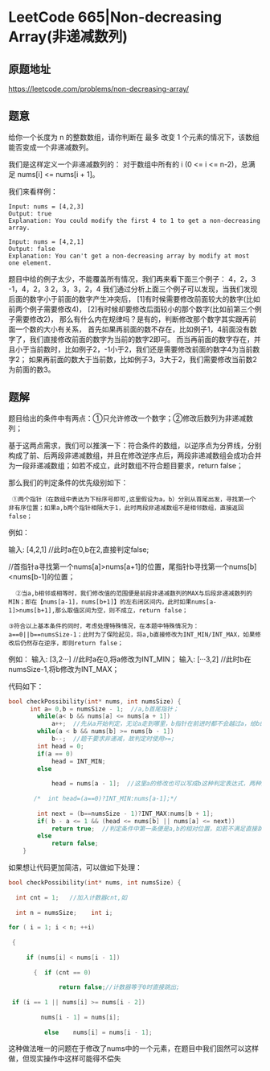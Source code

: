 # LeetCode 665|Non-decreasing Array(非递减数列)

## 原题地址

<https://leetcode.com/problems/non-decreasing-array/>

## 题意

给你一个长度为 n 的整数数组，请你判断在 最多 改变 1 个元素的情况下，该数组能否变成一个非递减数列。

我们是这样定义一个非递减数列的： 对于数组中所有的 i (0 <= i <= n-2)，总满足 nums[i] <= nums[i + 1]。

我们来看样例：

```
Input: nums = [4,2,3]
Output: true
Explanation: You could modify the first 4 to 1 to get a non-decreasing array.
```

```
Input: nums = [4,2,1]
Output: false
Explanation: You can't get a non-decreasing array by modify at most one element.
```

题目中给的例子太少，不能覆盖所有情况，我们再来看下面三个例子：
4，2，3
-1，4，2，3
2，3，3，2，4
我们通过分析上面三个例子可以发现，当我们发现后面的数字小于前面的数字产生冲突后，
[1]有时候需要修改前面较大的数字(比如前两个例子需要修改4)，
[2]有时候却要修改后面较小的那个数字(比如前第三个例子需要修改2)，
那么有什么内在规律吗？是有的，判断修改那个数字其实跟再前面一个数的大小有关系，
首先如果再前面的数不存在，比如例子1，4前面没有数字了，我们直接修改前面的数字为当前的数字2即可。
而当再前面的数字存在，并且小于当前数时，比如例子2，-1小于2，我们还是需要修改前面的数字4为当前数字2；
如果再前面的数大于当前数，比如例子3，3大于2，我们需要修改当前数2为前面的数3。

## 题解

题目给出的条件中有两点：①只允许修改一个数字；②修改后数列为非递减数列；

基于这两点需求，我们可以推演一下：符合条件的数组，以逆序点为分界线，分别构成了前、后两段非递减数组，并且在修改逆序点后，两段非递减数组会成功合并为一段非递减数组；如若不成立，此时数组不符合题目要求，return false；

那么我们的判定条件的优先级别如下：

     ①两个指针（在数组中表达为下标序号即可,这里假设为a，b）分别从首尾出发，寻找第一个非有序位置；如果a,b两个指针相隔大于1，此时两段非递减数组不是相邻数组，直接返回false；

例如：

输入: [4,2,1]      //此时a在0,b在2,直接判定false;

//首指针a寻找第一个nums[a]>nums[a+1]的位置，尾指针b寻找第一个nums[b]<nums[b-1]的位置；

      
      ②当a,b相邻或相等时，我们修改值的范围便是前段非递减数列的MAX与后段非递减数列的MIN；即在【nums[a-1]，nums[b+1]】的左右闭区间内，此时如果nums[a-1]>nums[b+1],那么取值区间为空，则不成立，return false；

    ③符合以上基本条件的同时，考虑处理特殊情况，在本题中特殊情况为：a==0||b==numsSize-1；此时为了保险起见，将a,b直接修改为INT_MIN/INT_MAX，如果修改后仍然存在逆序，即则return false；   

   例如：		输入: [3,2···]      //此时a在0,将a修改为INT_MIN；
					  输入: [···3,2]     //此时b在numsSize-1,将b修改为INT_MAX；

代码如下：

~~~c
bool checkPossibility(int* nums, int numsSize) {
      int a= 0,b = numsSize - 1;  //a,b首尾指针；
        while(a< b && nums[a] <= nums[a + 1])  
            a++;  //先从a开始判定，无论a走到哪里，b指针在前进时都不会越过a，给b的判定减少计算了；
        while(a < b && nums[b] >= nums[b - 1])  
            b--;  //题干要求非递减，故判定时使用>=;
        int head = 0;  
        if(a == 0)  
            head = INT_MIN;  
        else  
 
            head = nums[a - 1];  //这里a的修改也可以写成b这种判定表达式，两种方式中a更直观，但更推荐b；
 
       /*  int head=(a==0)?INT_MIN:nums[a-1];*/
 
        int next = (b==numsSize - 1)?INT_MAX:nums[b + 1];  
        if( b - a <= 1 && (head <= nums[b] || nums[a] <= next))  
            return true;  //判定条件中第一条便是a,b的相对位置，如若不满足直接跳出判定，然后是区间判定，本数值区间是否有效，若无效则return false；
        else  
            return false;  
    }  
~~~

如果想让代码更加简洁，可以做如下处理：

~~~c
bool checkPossibility(int* nums, int numsSize) {  
 
  int cnt = 1;   //加入计数器cnt,如
 
  int n = numsSize;    int i;    
 
for ( i = 1; i < n; ++i)    
 
 {  
 
     if (nums[i] < nums[i - 1])        
 
       {  if (cnt == 0)               
 
              return false;//计数器等于0时直接跳出;           
 
 if (i == 1 || nums[i] >= nums[i - 2])        
 
         nums[i - 1] = nums[i];          
 
          else    nums[i] = nums[i - 1];      
~~~

这种做法唯一的问题在于修改了nums中的一个元素，在题目中我们固然可以这样做，但现实操作中这样可能得不偿失